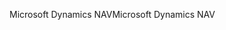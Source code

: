 <span data-ttu-id="52af3-101">Microsoft Dynamics NAV</span><span class="sxs-lookup"><span data-stu-id="52af3-101">Microsoft Dynamics NAV</span></span>